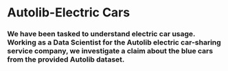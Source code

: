 # Autolib-Electric Cars
### We have been tasked to understand electric car usage. Working as a Data Scientist for the Autolib electric car-sharing service company, we investigate a claim about the blue cars from the provided Autolib dataset.
